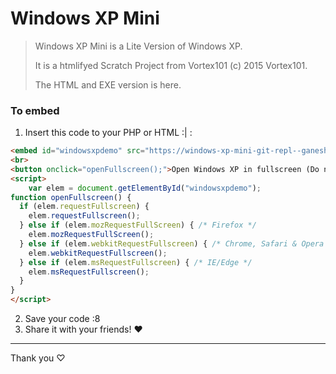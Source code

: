 # Windows XP Mini
> Windows XP Mini is a Lite Version of Windows XP.
> 
> It is a htmlifyed Scratch Project from Vortex101 (c) 2015 Vortex101.
> 
> The HTML and EXE version is here.
### To embed
1) Insert this code to your PHP or HTML :| :
~~~html
<embed id="windowsxpdemo" src="https://windows-xp-mini-git-repl--ganeshasharma.repl.co/main.html" width="427px" height="320px" ></embed>
<br>
<button onclick="openFullscreen();">Open Windows XP in fullscreen (Do not use it as a prank)</button>
<script>
    var elem = document.getElementById("windowsxpdemo");
function openFullscreen() {
  if (elem.requestFullscreen) {
    elem.requestFullscreen();
  } else if (elem.mozRequestFullScreen) { /* Firefox */
    elem.mozRequestFullScreen();
  } else if (elem.webkitRequestFullscreen) { /* Chrome, Safari & Opera */
    elem.webkitRequestFullscreen();
  } else if (elem.msRequestFullscreen) { /* IE/Edge */
    elem.msRequestFullscreen();
  }
}
</script>
~~~
2) Save your code :8
3) Share it with your friends! :heart:
------
Thank you ♡

